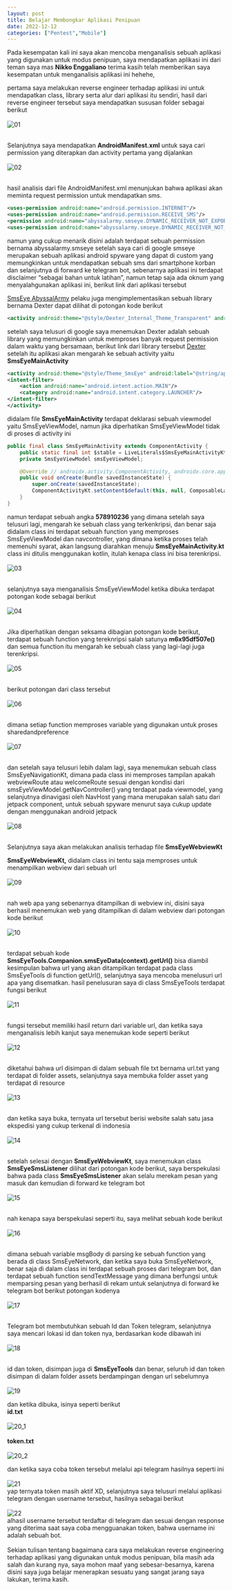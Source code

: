 ```yaml
---
layout: post
title: Belajar Membongkar Aplikasi Penipuan
date: 2022-12-12
categories: ["Pentest","Mobile"]
---
```


Pada kesempatan kali ini saya akan mencoba menganalisis sebuah aplikasi yang digunakan untuk modus penipuan,  saya mendapatkan aplikasi ini dari teman saya mas **Nikko Enggaliano** terima kasih telah memberikan saya kesempatan untuk menganalisis aplikasi ini hehehe,

pertama saya melakukan reverse engineer terhadap aplikasi ini untuk mendapatkan class, library serta alur dari aplikasi itu sendiri, hasil dari reverse engineer tersebut saya mendapatkan sususan folder sebagai berikut <br><br>  ![01](/assets/basepenipu/1.png?raw=true) <br><br>

Selanjutnya saya mendapatkan **AndroidManifest.xml** untuk saya cari permission yang diterapkan dan activity pertama yang dijalankan <br><br>
![02](/assets/basepenipu/2.png?raw=true) <br><br>

hasil analisis dari file AndroidManifest.xml menunjukan bahwa aplikasi akan meminta request permission untuk mendapatkan sms. <br>

```xml
<uses-permission android:name="android.permission.INTERNET"/>
<uses-permission android:name="android.permission.RECEIVE_SMS"/>
<permission android:name="abyssalarmy.smseye.DYNAMIC_RECEIVER_NOT_EXPORTED_PERMISSION" android:protectionLevel="signature"/>
<uses-permission android:name="abyssalarmy.smseye.DYNAMIC_RECEIVER_NOT_EXPORTED_PERMISSION"/>
```  

namun yang cukup menarik disini adalah terdapat sebuah permission bernama abyssalarmy.smseye setelah saya cari di google smseye merupakan sebuah aplikasi android spyware yang dapat di custom yang memungkinkan untuk mendapatkan sebuah sms dari smartphone korban dan selanjutnya di forward ke telegram bot, sebenarnya aplikasi ini terdapat disclaimer “sebagai bahan untuk latihan”, namun tetap saja ada oknum yang menyalahgunakan aplikasi ini, berikut link dari aplikasi tersebut

[SmsEye AbyssalArmy](https://github.com/AbyssalArmy/SmsEye) pelaku juga mengimplementasikan sebuah library bernama Dexter  dapat dilihat di potongan kode berikut

```xml
<activity android:theme="@style/Dexter_Internal_Theme_Transparent" android:name="com.karumi.dexter.DexterActivity"/>
```
setelah saya telusuri di google saya menemukan Dexter adalah sebuah library yang memungkinkan untuk memproses banyak request permission dalam waktu yang bersamaan, berikut link dari library tersebut [Dexter](https://github.com/Karumi/Dexter) <br> setelah itu aplikasi akan mengarah ke sebuah activity yaitu **SmsEyeMainActivity** <br>

```xml
<activity android:theme="@style/Theme_SmsEye" android:label="@string/app_name" android:name="abyssalarmy.smseye.SmsEyeMainActivity" android:exported="true">
<intent-filter>
	<action android:name="android.intent.action.MAIN"/>
	<category android:name="android.intent.category.LAUNCHER"/>
</intent-filter>
</activity>
```
didalam file **SmsEyeMainActivity** terdapat deklarasi sebuah viewmodel yaitu SmsEyeViewModel, namun jika diperhatikan SmsEyeViewModel tidak di proses di activity ini <br>
```java
public final class SmsEyeMainActivity extends ComponentActivity {
    public static final int $stable = LiveLiterals$SmsEyeMainActivityKt.INSTANCE.m0Int$classSmsEyeMainActivity();
    private SmsEyeViewModel smsEyeViewModel;

    @Override // androidx.activity.ComponentActivity, androidx.core.app.ComponentActivity, android.app.Activity
    public void onCreate(Bundle savedInstanceState) {
        super.onCreate(savedInstanceState);
        ComponentActivityKt.setContent$default(this, null, ComposableLambdaKt.composableLambdaInstance(578910236, true, new SmsEyeMainActivity$onCreate$1(this)), 1, null);
    }
}
```
namun terdapat sebuah angka **578910236** yang dimana setelah saya telusuri lagi, mengarah ke sebuah class yang terkenkripsi, dan benar saja didalam class ini terdapat sebuah function yang memproses SmsEyeViewModel dan navcontroller, yang dimana ketika proses telah memenuhi syarat, akan langsung diarahkan menuju **SmsEyeMainActivity.kt** class ini ditulis menggunakan kotlin, itulah kenapa class ini bisa terenkripsi. <br><br> ![03](/assets/basepenipu/3.png?raw=true) <br><br>

selanjutnya saya menganalisis SmsEyeViewModel ketika dibuka terdapat potongan kode sebagai berikut <br><br> ![04](/assets/basepenipu/4.png?raw=true) <br><br>

Jika diperhatikan dengan seksama dibagian potongan kode berikut, terdapat sebuah function yang tereknripsi salah satunya **m6x95df507e()** dan semua function itu mengarah ke sebuah class yang lagi-lagi juga terenkripsi. <br><br> ![05](/assets/basepenipu/5.png?raw=true) <br><br>

berikut potongan dari class tersebut <br><br> ![06](/assets/basepenipu/6.png?raw=true) <br><br>

dimana setiap function memproses variable yang digunakan untuk proses sharedandpreference <br><br>  ![07](/assets/basepenipu/7.png?raw=true)  <br><br>

dan setelah saya telusuri lebih dalam lagi, saya menemukan sebuah class SmsEyeNavigationKt, dimana pada class ini memproses tampilan apakah webviewRoute atau welcomeRoute sesuai dengan kondisi dari smsEyeViewModel.getNavController() yang terdapat pada viewmodel, yang selanjutnya dinavigasi oleh NavHost yang mana merupakan salah satu dari jetpack component, untuk sebuah spyware menurut saya cukup update dengan menggunakan android jetpack <br><br> ![08](/assets/basepenipu/8.png?raw=true) <br><br>

Selanjutnya saya akan melakukan analisis terhadap file **SmsEyeWebviewKt**

**SmsEyeWebviewKt,** didalam class ini tentu saja memproses untuk menampilkan webview dari sebuah url <br><br> ![09](/assets/basepenipu/9.png?raw=true) <br><br>

nah web apa yang sebenarnya ditampilkan di webview ini, disini saya berhasil menemukan web yang ditampilkan di dalam webview dari potongan kode berikut <br><br> ![10](/assets/basepenipu/10.png?raw=true) <br><br>

terdapat sebuah kode **SmsEyeTools.Companion.smsEyeData(context).getUrl()** bisa diambil kesimpulan bahwa url yang akan ditampilkan terdapat pada class SmsEyeTools di function getUrl(), selanjutnya saya mencoba menelusuri url apa yang disematkan. hasil penelusuran saya di class SmsEyeTools terdapat fungsi berikut <br><br> ![11](/assets/basepenipu/11.png?raw=true)  <br><br>

fungsi tersebut memiliki hasil return dari variable url, dan ketika saya menganalisis lebih kanjut saya menemukan kode seperti berikut <br><br> ![12](/assets/basepenipu/12.png?raw=true)  <br><br>

diketahui bahwa url disimpan di dalam sebuah file txt bernama url.txt yang terdapat di folder assets, selanjutnya saya membuka folder asset yang terdapat di resource <br><br> ![13](/assets/basepenipu/13.png?raw=true)  <br><br>

dan ketika saya buka, ternyata url tersebut berisi website salah satu jasa ekspedisi yang cukup terkenal di indonesia <br><br> ![14](/assets/basepenipu/14.png?raw=true)  <br><br>

setelah selesai dengan **SmsEyeWebviewKt**, saya menemukan class **SmsEyeSmsListener** dilihat dari potongan kode berikut, saya berspekulasi bahwa pada class **SmsEyeSmsListener** akan selalu merekam pesan yang masuk dan kemudian di forward ke telegram bot <br><br> ![15](/assets/basepenipu/15.png?raw=true)  <br><br>

nah kenapa saya berspekulasi seperti itu, saya melihat sebuah kode berikut <br><br> ![16](/assets/basepenipu/16.png?raw=true) <br><br>

dimana sebuah variable msgBody di parsing ke sebuah function yang berada di class SmsEyeNetwork, dan ketika saya buka SmsEyeNetwork, benar saja di dalam class ini terdapat sebuah proses dari telegram bot, dan terdapat sebuah function sendTextMessage yang dimana berfungsi untuk memparsing pesan yang berhasil di rekam untuk selanjutnya di forward ke telegram bot berikut potongan kodenya <br><br> ![17](/assets/basepenipu/17.png?raw=true) <br><br>

Telegram bot membutuhkan sebuah Id dan Token telegram, selanjutnya saya mencari lokasi id dan token nya, berdasarkan kode dibawah ini <br><br>  ![18](/assets/basepenipu/18.png?raw=true)  <br><br>

id dan token, disimpan juga di **SmsEyeTools** dan benar, seluruh id dan token disimpan di dalam folder assets berdampingan dengan url sebelumnya <br><br>  ![19](/assets/basepenipu/19_1.png?raw=true)  <br>

dan ketika dibuka, isinya seperti berikut <br>
**id.txt** <br><br>  ![20_1](/assets/basepenipu/20_1.png?raw=true)  <br><br> **token.txt** <br><br>  ![20_2](/assets/basepenipu/20_2.png?raw=true)  <br>

dan ketika saya coba token tersebut melalui api telegram hasilnya seperti ini <br><br>  ![21](/assets/basepenipu/21.png?raw=true)  <br> yap ternyata token masih aktif XD, selanjutnya saya telusuri melalui aplikasi telegram dengan username tersebut, hasilnya sebagai berikut <br><br>  ![22](/assets/basepenipu/22.png?raw=true)  <br> alhasil username tersebut terdaftar di telegram dan sesuai dengan response yang diterima saat saya coba mengguanakan token, bahwa username ini adalah sebuah bot. <br><br> Sekian tulisan tentang bagaimana cara saya melakukan reverse engineering terhadap aplikasi yang digunakan untuk modus penipuan, bila masih ada salah dan kurang nya, saya mohon maaf yang sebesar-besarnya, karena disini saya juga belajar menerapkan sesuatu yang sangat jarang saya lakukan, terima kasih.